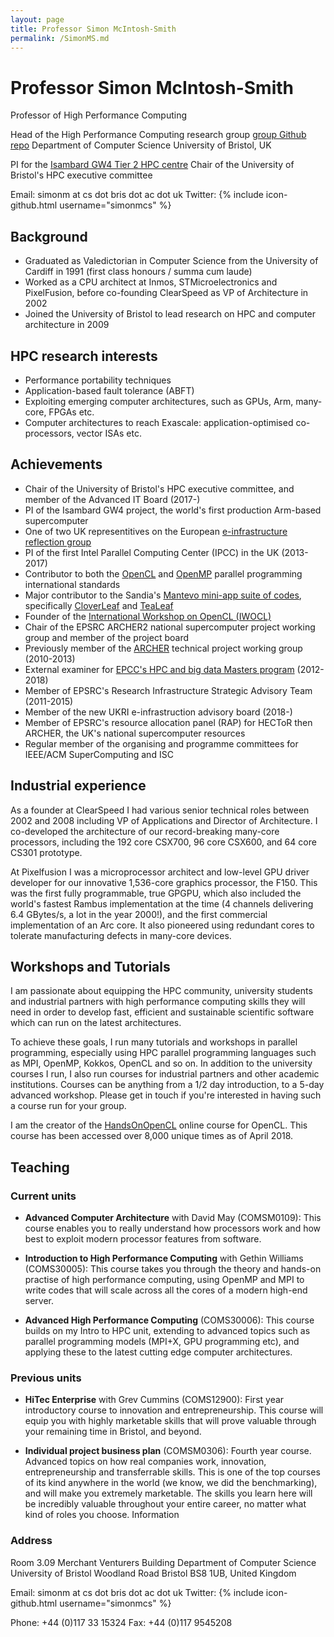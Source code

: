 ```yaml
---
layout: page
title: Professor Simon McIntosh-Smith
permalink: /SimonMS.md
---
```



# Professor Simon McIntosh-Smith

Professor of High Performance Computing

Head of the High Performance Computing research group [group Github repo](https://uob-hpc.github.io/)
Department of Computer Science
University of Bristol, UK

PI for the [Isambard GW4 Tier 2 HPC centre](http://gw4.ac.uk/isambard/)
Chair of the University of Bristol's HPC executive committee


Email: simonm at cs dot bris dot ac dot uk
Twitter: {% include icon-github.html username="simonmcs" %}


## Background

* Graduated as Valedictorian in Computer Science from the University of Cardiff in 1991 (first class honours / summa cum laude)
* Worked as a CPU architect at Inmos, STMicroelectronics and PixelFusion, before co-founding ClearSpeed as VP of Architecture in 2002
* Joined the University of Bristol to lead research on HPC and computer architecture in 2009


## HPC research interests

* Performance portability techniques 
* Application-based fault tolerance (ABFT)
* Exploiting emerging computer architectures, such as GPUs, Arm, many-core, FPGAs etc.
* Computer architectures to reach Exascale: application-optimised co-processors, vector ISAs etc.


## Achievements

* Chair of the University of Bristol's HPC executive committee, and member of the Advanced IT Board (2017-)
* PI of the Isambard GW4 project, the world's first production Arm-based supercomputer
* One of two UK representitives on the European [e-infrastructure reflection group](http://e-irg.eu/delegates)
* PI of the first Intel Parallel Computing Center (IPCC) in the UK (2013-2017)
* Contributor to both the [OpenCL]() and [OpenMP]() parallel programming international standards
* Major contributor to the Sandia's [Mantevo mini-app suite of codes](), specifically [CloverLeaf]() and [TeaLeaf]()
* Founder of the [International Workshop on OpenCL (IWOCL)]()
* Chair of the EPSRC ARCHER2 national supercomputer project working group and member of the project board
* Previously member of the [ARCHER]() technical project working group (2010-2013)
* External examiner for [EPCC's HPC and big data Masters program]() (2012-2018)
* Member of EPSRC's Research Infrastructure Strategic Advisory Team (2011-2015)
* Member of the new UKRI e-infrastruction advisory board (2018-)
* Member of EPSRC's resource allocation panel (RAP) for HECToR then ARCHER, the UK's national supercomputer resources
* Regular member of the organising and programme committees for IEEE/ACM SuperComputing and ISC

## Industrial experience

As a founder at ClearSpeed I had various senior technical roles between 2002 and 2008 including VP of Applications and Director of Architecture. I co-developed the architecture of our record-breaking many-core processors, including the 192 core CSX700, 96 core CSX600, and 64 core CS301 prototype.

At Pixelfusion I was a microprocessor architect and low-level GPU driver developer for our innovative 1,536-core graphics processor, the F150. This was the first fully programmable, true GPGPU, which also included the world's fastest Rambus implementation at the time (4 channels delivering 6.4 GBytes/s, a lot in the year 2000!), and the first commercial implementation of an Arc core. It also pioneered using redundant cores to tolerate manufacturing defects in many-core devices.



## Workshops and Tutorials

I am passionate about equipping the HPC community, university students and industrial partners with high performance computing skills they will need in order to develop fast, efficient and sustainable scientific software which can run on the latest architectures.

To achieve these goals, I run many tutorials and workshops in parallel programming, especially using HPC parallel programming languages such as MPI, OpenMP, Kokkos, OpenCL and so on. In addition to the university courses I run, I also run courses for industrial partners and other academic institutions. Courses can be anything from a 1/2 day introduction, to a 5-day advanced workshop. Please get in touch if you're interested in having such a course run for your group.

I am the creator of the [HandsOnOpenCL]() online course for OpenCL. This course has been accessed over 8,000 unique times as of April 2018.


## Teaching

### Current units

* **Advanced Computer Architecture** with David May (COMSM0109): This course enables you to really understand how processors work and how best to exploit modern processor features from software.

* **Introduction to High Performance Computing** with Gethin Williams (COMS30005): This course takes you through the theory and hands-on practise of high performance computing, using OpenMP and MPI to write codes that will scale across all the cores of a modern high-end server.

* **Advanced High Performance Computing** (COMS30006): This course builds on my Intro to HPC unit, extending to advanced topics such as parallel programming models (MPI+X, GPU programming etc), and applying these to the latest cutting edge computer architectures. 

### Previous units

* **HiTec Enterprise** with Grev Cummins (COMS12900): First year introductory course to innovation and entrepreneurship. This course will equip you with highly marketable skills that will prove valuable through your remaining time in Bristol, and beyond.

* **Individual project business plan**  (COMSM0306): Fourth year course. Advanced topics on how real companies work, innovation, entrepreneurship and transferrable skills. This is one of the top courses of its kind anywhere in the world (we know, we did the benchmarking), and will make you extremely marketable. The skills you learn here will be incredibly valuable throughout your entire career, no matter what kind of roles you choose.
Information


### Address

Room 3.09
Merchant Venturers Building
Department of Computer Science
University of Bristol
Woodland Road
Bristol
BS8 1UB,
United Kingdom

Email: simonm at cs dot bris dot ac dot uk
Twitter: {% include icon-github.html username="simonmcs" %}

Phone: +44 (0)117 33 15324
Fax: +44 (0)117 9545208





